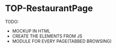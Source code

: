 # TOP-RestaurantPage

TODO:

- MOCKUP IN HTML
- CREATE THE ELEMENTS FROM JS
- MODULE FOR EVERY PAGE(TABBED BROWSING)

